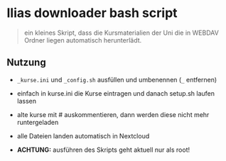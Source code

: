 # Ilias downloader bash script
> ein kleines Skript, dass die Kursmaterialien der Uni die in WEBDAV Ordner liegen automatisch herunterlädt.

## Nutzung
- `_kurse.ini` und `_config.sh` ausfüllen und umbenennen (`_` entfernen)
- einfach in kurse.ini die Kurse eintragen und danach setup.sh laufen lassen
- alte kurse mit # auskommentieren, dann werden diese nicht mehr runtergeladen
- alle Dateien landen automatisch in Nextcloud 

- **ACHTUNG:**  ausführen des Skripts geht aktuell nur als root!

